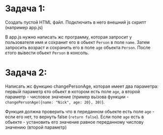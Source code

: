 # Задача 1:
Создать пустой HTML файл. Подключить в него внешний js скрипт (например app.js)

В app.js нужно написать жс программу, которая запросит у пользователя имя и сохранит его в обьект `Person` в поле `name`. Затем запросить возраст и сохранить его в поле `age` обьекта `Person`. После єтого вьівести обьект `Person` в консоль.




# Задача 2:
Написать жс функцию changePersonAge, которая имеет два параметра: первьій параметр єто обьект в котором есть поле `age`, а второй параметр - числовое значение (пример вьізова функции - `changePersonAge({name: "Nick", age: 20}, 30)`).

Функция должна проверить что в переданном обьекте есть поле `age` - если его нет, то вернуть false (`return false`). Если поле `age` есть в обьекте - установить его значение равное переданному числову значению (второй параметр)